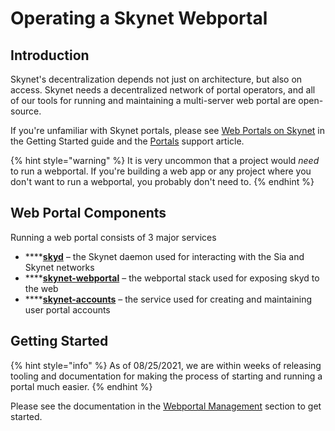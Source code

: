 # Operating a Skynet Webportal

## Introduction

Skynet's decentralization depends not just on architecture, but also on access. Skynet needs a decentralized network of portal operators, and all of our tools for running and maintaining a multi-server web portal are open-source.

If you're unfamiliar with Skynet portals, please see [Web Portals on Skynet](https://support.siasky.net/getting-started/web-portals-on-skynet) in the Getting Started guide and the [Portals](https://support.siasky.net/key-concepts/skynet-portals) support article.

{% hint style="warning" %}
It is very uncommon that a project would _need_ to run a webportal. If you're building a web app or any project where you don't want to run a webportal, you probably don't need to.
{% endhint %}

## Web Portal Components

Running a web portal consists of 3 major services

* \*\*\*\*[**skyd**](https://gitlab.com/SkynetLabs/skyd) – the Skynet daemon used for interacting with the Sia and Skynet networks
* \*\*\*\*[**skynet-webportal**](https://github.com/SkynetLabs/skynet-webportal) – the webportal stack used for exposing skyd to the web
* \*\*\*\*[**skynet-accounts**](https://github.com/SkynetLabs/skynet-accounts) – the service used for creating and maintaining user portal accounts

## Getting Started

{% hint style="info" %}
As of 08/25/2021, we are within weeks of releasing tooling and documentation for making the process of starting and running a portal much easier.
{% endhint %}

Please see the documentation in the [Webportal Management](../webportal-management/requirements.md) section to get started.

